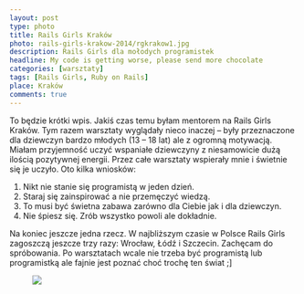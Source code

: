 ```yaml
---
layout: post
type: photo
title: Rails Girls Kraków
photo: rails-girls-krakow-2014/rgkrakow1.jpg
description: Rails Girls dla mołodych programistek
headline: My code is getting worse, please send more chocolate
categories: [warsztaty]
tags: [Rails Girls, Ruby on Rails]
place: Kraków
comments: true
---
```


To będzie krótki wpis. Jakiś czas temu byłam mentorem na Rails Girls Kraków. Tym razem warsztaty wyglądały nieco inaczej – były przeznaczone dla dziewczyn bardzo młodych (13 – 18 lat) ale z ogromną motywacją. Miałam przyjemność uczyć wspaniałe dziewczyny z niesamowicie dużą ilością pozytywnej energii. Przez całe warsztaty wspierały mnie i świetnie się je uczyło. Oto kilka wniosków:

1. Nikt nie stanie się programistą w jeden dzień.
2. Staraj się zainspirować a nie przemęczyć wiedzą.
3. To musi być świetna zabawa zarówno dla Ciebie jak i dla dziewczyn.
4. Nie śpiesz się. Zrób wszystko powoli ale dokładnie.

Na koniec jeszcze jedna rzecz. W najbliższym czasie w Polsce Rails Girls zagoszczą jeszcze trzy razy: Wrocław, Łódź i Szczecin. Zachęcam do spróbowania. Po warsztatach wcale nie trzeba być programistą lub programistką ale fajnie jest poznać choć trochę ten świat ;]

<figure>
  <a href="{{ site.baseurl_root }}/images/rails-girls-krakow-2014/rgkrakow1.jpg"><img src="{{ site.baseurl_root }}/images/rails-girls-krakow-2014/rgkrakow1.jpg"></a>
</figure>
